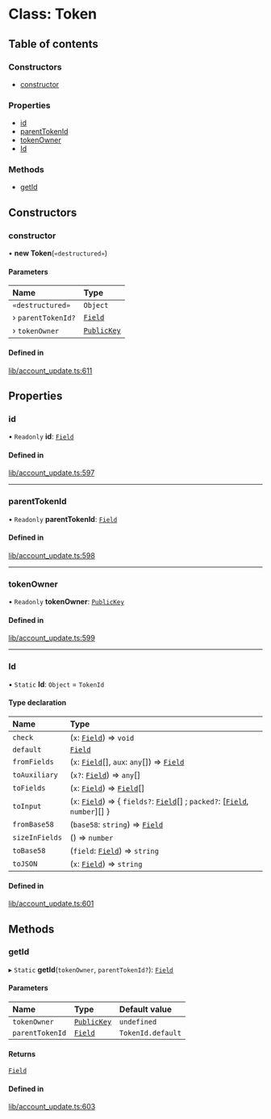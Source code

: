# Class: Token

## Table of contents

### Constructors

- [constructor](Token.md#constructor)

### Properties

- [id](Token.md#id)
- [parentTokenId](Token.md#parenttokenid)
- [tokenOwner](Token.md#tokenowner)
- [Id](Token.md#id-1)

### Methods

- [getId](Token.md#getid)

## Constructors

### constructor

• **new Token**(`«destructured»`)

#### Parameters

| Name | Type |
| :------ | :------ |
| `«destructured»` | `Object` |
| › `parentTokenId?` | [`Field`](Field.md) |
| › `tokenOwner` | [`PublicKey`](Types.PublicKey.md) |

#### Defined in

[lib/account_update.ts:611](https://github.com/o1-labs/snarkyjs/blob/531db43/src/lib/account_update.ts#L611)

## Properties

### id

• `Readonly` **id**: [`Field`](Field.md)

#### Defined in

[lib/account_update.ts:597](https://github.com/o1-labs/snarkyjs/blob/531db43/src/lib/account_update.ts#L597)

___

### parentTokenId

• `Readonly` **parentTokenId**: [`Field`](Field.md)

#### Defined in

[lib/account_update.ts:598](https://github.com/o1-labs/snarkyjs/blob/531db43/src/lib/account_update.ts#L598)

___

### tokenOwner

• `Readonly` **tokenOwner**: [`PublicKey`](Types.PublicKey.md)

#### Defined in

[lib/account_update.ts:599](https://github.com/o1-labs/snarkyjs/blob/531db43/src/lib/account_update.ts#L599)

___

### Id

▪ `Static` **Id**: `Object` = `TokenId`

#### Type declaration

| Name | Type |
| :------ | :------ |
| `check` | (`x`: [`Field`](Field.md)) => `void` |
| `default` | [`Field`](Field.md) |
| `fromFields` | (`x`: [`Field`](Field.md)[], `aux`: `any`[]) => [`Field`](Field.md) |
| `toAuxiliary` | (`x?`: [`Field`](Field.md)) => `any`[] |
| `toFields` | (`x`: [`Field`](Field.md)) => [`Field`](Field.md)[] |
| `toInput` | (`x`: [`Field`](Field.md)) => { `fields?`: [`Field`](Field.md)[] ; `packed?`: [[`Field`](Field.md), `number`][]  } |
| `fromBase58` | (`base58`: `string`) => [`Field`](Field.md) |
| `sizeInFields` | () => `number` |
| `toBase58` | (`field`: [`Field`](Field.md)) => `string` |
| `toJSON` | (`x`: [`Field`](Field.md)) => `string` |

#### Defined in

[lib/account_update.ts:601](https://github.com/o1-labs/snarkyjs/blob/531db43/src/lib/account_update.ts#L601)

## Methods

### getId

▸ `Static` **getId**(`tokenOwner`, `parentTokenId?`): [`Field`](Field.md)

#### Parameters

| Name | Type | Default value |
| :------ | :------ | :------ |
| `tokenOwner` | [`PublicKey`](Types.PublicKey.md) | `undefined` |
| `parentTokenId` | [`Field`](Field.md) | `TokenId.default` |

#### Returns

[`Field`](Field.md)

#### Defined in

[lib/account_update.ts:603](https://github.com/o1-labs/snarkyjs/blob/531db43/src/lib/account_update.ts#L603)
